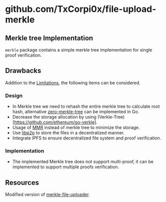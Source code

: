 # github.com/TxCorpi0x/file-upload-merkle

## Merkle tree Implementation

`merkle` package contains a simple merkle tree implementation for single proof verification.

## Drawbacks

Addition to the [Limitations](https://github.com/fabiobozzo/merkle-file-uploader?tab=readme-ov-file#limitations-and-future-improvements), the following items can be considered.

### Design

- In Merkle tree we need to rehash the entire merkle tree to calculate root hash, alternative [zero-merkle-tree](https://github.com/cf/zero-merkle-tree-tutorial) can be implemented in Go.
- Decrease the storage allocation by using (Verkle-Tree)[https://github.com/ethereum/go-verkle].
- Usage of [MMR](https://github.com/ComposableFi/go-merkle-trees/tree/main/mmr) instead of merkle tree to minimize the storage.
- Use [libp2p](https://github.com/libp2p/go-libp2p) to store the files in a decentralized manner.
- Integrate IPFS to ensure decentralized file system and proof verification.

### Implementation

- The implemented Merkle tree does not support multi-proof, it can be implemented to support multiple proofs verification.

## Resources

Modified version of [merkle-file-uploader](https://github.com/fabiobozzo/merkle-file-uploader).
